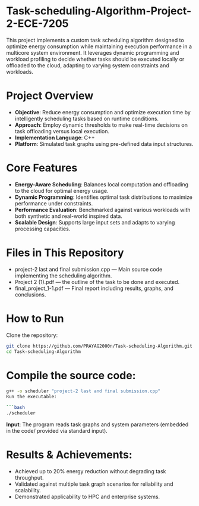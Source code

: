 # Task-scheduling-Algorithm-Project-2-ECE-7205
This project implements a custom task scheduling algorithm designed to optimize energy consumption while maintaining execution performance in a multicore system environment. It leverages dynamic programming and workload profiling to decide whether tasks should be executed locally or offloaded to the cloud, adapting to varying system constraints and workloads.

# Project Overview
* **Objective**: Reduce energy consumption and optimize execution time by intelligently scheduling tasks based on runtime conditions.
* **Approach**: Employ dynamic thresholds to make real-time decisions on task offloading versus local execution.
* **Implementation Language**: C++
* **Platform**: Simulated task graphs using pre-defined data input structures.

# Core Features
* **Energy-Aware Scheduling**: Balances local computation and offloading to the cloud for optimal energy usage.
* **Dynamic Programming**: Identifies optimal task distributions to maximize performance under constraints.
* **Performance Evaluation**: Benchmarked against various workloads with both synthetic and real-world inspired data.
* **Scalable Design**: Supports large input sets and adapts to varying processing capacities.

# Files in This Repository
- project-2 last and final submission.cpp — Main source code implementing the scheduling algorithm.
- Project 2 (1).pdf — the outline of the task to be done and executed.
- final_project_1-1.pdf — Final report including results, graphs, and conclusions.

# How to Run
Clone the repository:
```bash
git clone https://github.com/PRAYAG2000n/Task-scheduling-Algorithm.git
cd Task-scheduling-Algorithm
```
# Compile the source code:

```bash
g++ -o scheduler "project-2 last and final submission.cpp"
Run the executable:

```bash
./scheduler
```
**Input**: The program reads task graphs and system parameters (embedded in the code/ provided via standard input).

# Results & Achievements:
* Achieved up to 20% energy reduction without degrading task throughput.
* Validated against multiple task graph scenarios for reliability and scalability.
* Demonstrated applicability to HPC and enterprise systems.
